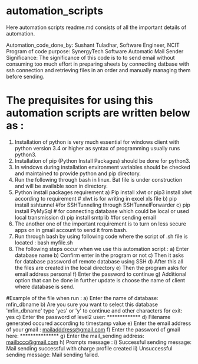 # automation_scripts

Here automation scripts readme.md consists of all the important details of automation. 

Automation_code_done_by: Sushant Tuladhar, Software Engineer, NCIT 
Program of code purpose: SynergyTech Software Automatic Mail Sender 
Significance: The significance of this code is to to send email without consuming too much effort in preparing sheets by connecting 
datbase with ssh connection and retrieving files in an order and manually managing them before sending. 

# The prequisites for using this automation scripts are written below as : 

1. Installation of python is very much essential for windows client with python version 3.4 or higher as syntax of programming
usually runs python3. 
2. Installation of pip (Python Install Packages) should be done for python3. 
3. In windows during installation environment variables should be checked and maintained to provide python and pip directory. 
4. Run the following through bash in linux. Bat file is under construction and will be available soon in directory. 
5. Python install packages requirement
 a) Pip install xlwt or pip3 install xlwt according to requirement # xlwt is for writing in excel xls file 
 b) pip install sshtunnel  #for SSHTunneling through SSHTunnelForwarder
 c) pip install PyMySql # for connecting database which could be local or used local transmission
 d) pip install smtplib #for sending email 
6. The another one of the important requirement is to turn on less secure apps on in gmail account to send it from bash. 
7. Run through bash by using following code where the script of .sh file is located :
  bash myfile.sh
8. The following steps occur when we use this automation script : 
 a) Enter database name 
 b) Confirm enter in the program or not 
 c) Then it asks for database password of remote database using SSH
 d) After this all the files are created in the local directory 
 e) Then the program asks for email address personal 
 f) Enter the password to continue
 g) Additional option that can be done in further update is choose the name of client where database is send. 
 
 
 #Example of the file when run : 
  a) Enter the name of database: mfin_dbname
  b) Are you sure you want to select this database 'mfin_dbname' type 'yes' or 'y' to continue and other characters for exit: yes
  c) Enter the password of level2 user: ************* 
  d) Filename generated occured according to timestamp value 
  e) Enter the email address of your gmail : mailadddress@gmail.com
  f) Enter the password of gmail here: ***************
  g) Enter the mail_sending address: mailbccc@gmail.com
  h) Prompts message :
    i) Successful sending message: 
      Mail sending successful with charge profile created
    ii) Unsuccessful sending message: 
      Mail sending failed. 
  
 
  
